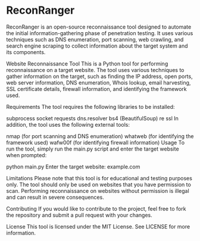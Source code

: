 # ReconRanger
ReconRanger is an open-source reconnaissance tool designed to automate the initial information-gathering phase of penetration testing. It uses various techniques such as DNS enumeration, port scanning, web crawling, and search engine scraping to collect information about the target system and its components.

Website Reconnaissance Tool
This is a Python tool for performing reconnaissance on a target website. The tool uses various techniques to gather information on the target, such as finding the IP address, open ports, web server information, DNS enumeration, Whois lookup, email harvesting, SSL certificate details, firewall information, and identifying the framework used.

Requirements
The tool requires the following libraries to be installed:

subprocess
socket
requests
dns.resolver
bs4 (BeautifulSoup)
re
ssl
In addition, the tool uses the following external tools:

nmap (for port scanning and DNS enumeration)
whatweb (for identifying the framework used)
wafw00f (for identifying firewall information)
Usage
To run the tool, simply run the main.py script and enter the target website when prompted:

python main.py
Enter the target website: example.com

Limitations
Please note that this tool is for educational and testing purposes only. The tool should only be used on websites that you have permission to scan. Performing reconnaissance on websites without permission is illegal and can result in severe consequences.

Contributing
If you would like to contribute to the project, feel free to fork the repository and submit a pull request with your changes.

License
This tool is licensed under the MIT License. See LICENSE for more information.

